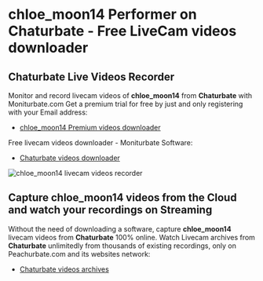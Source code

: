 # chloe_moon14 Performer on Chaturbate - Free LiveCam videos downloader

## Chaturbate Live Videos Recorder

Monitor and record livecam videos of **chloe_moon14** from **Chaturbate** with Moniturbate.com
Get a premium trial for free by just and only registering with your Email address:
* [chloe_moon14 Premium videos downloader](https://moniturbate.com/request-demo-licence-key.html)

Free livecam videos downloader - Moniturbate Software:
* [Chaturbate videos downloader](https://moniturbate.com/moniturbate-download-software.html)

![chloe_moon14 livecam videos recorder](https://peachurnet.com/templates/moniturbate-software.png)


## Capture chloe_moon14 videos from the Cloud and watch your recordings on Streaming

Without the need of downloading a software, capture **chloe_moon14** livecam videos from **Chaturbate** 100% online.
Watch Livecam archives from **Chaturbate** unlimitedly from thousands of existing recordings, only on Peachurbate.com and its websites network:
* [Chaturbate videos archives](https://peachurnet.com/)